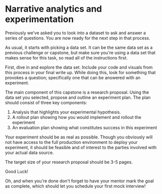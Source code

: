 # Narrative analytics and experimentation
Previously we've asked you to look into a dataset to ask and answer a series of questions. You are now ready for the next step in that process.

As usual, it starts with picking a data set. It can be the same data set as a previous challenge or capstone, but make sure you're using a data set that makes sense for this task, so read all of the instructions first.

First, dive in and explore the data set. Include your code and visuals from this process in your final write up. While doing this, look for something that provokes a question; specifically one that can be answered with an experiment.

The main component of this capstone is a research proposal. Using the data set you selected, propose and outline an experiment plan. The plan should consist of three key components:

1. Analysis that highlights your experimental hypothesis.
2. A rollout plan showing how you would implement and rollout the experiment
3. An evaluation plan showing what constitutes success in this experiment

Your experiment should be as real as possible. Though you obviously will not have access to the full production environment to deploy your experiment, it should be feasible and of interest to the parties involved with your actual data source.

The target size of your research proposal should be 3-5 pages.

Good Luck!

Oh, and when you're done don't forget to have your mentor mark the goal as complete, which should let you schedule your first mock interview!

